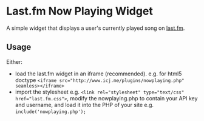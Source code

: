 # Last.fm Now Playing Widget

A simple widget that displays a user's currently played song on [last.fm](http://last.fm).

## Usage 
Either:

* load the last.fm widget in an iframe (recommended). e.g. for html5 doctype `<iframe src="http://www.icj.me/plugins/nowplaying.php" seamless></iframe>`
* import the stylesheet e.g. `<link rel="stylesheet" type="text/css" href="last.fm.css">`, modify the nowplaying.php to contain your API key and username, and load it into the PHP of your site e.g. `include('nowplaying.php');`